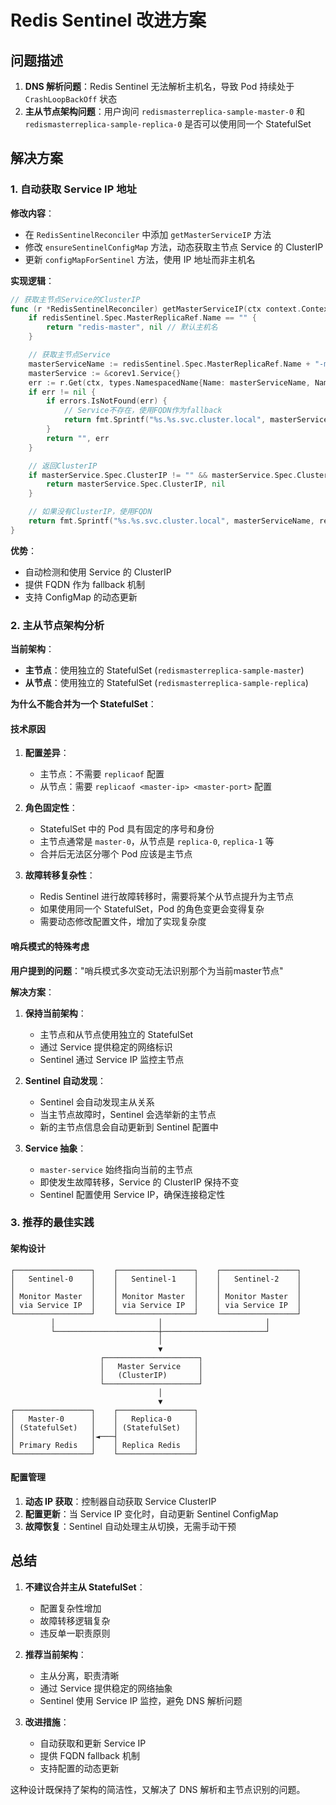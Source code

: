 # Redis Sentinel 改进方案

## 问题描述

1. **DNS 解析问题**：Redis Sentinel 无法解析主机名，导致 Pod 持续处于 `CrashLoopBackOff` 状态
2. **主从节点架构问题**：用户询问 `redismasterreplica-sample-master-0` 和 `redismasterreplica-sample-replica-0` 是否可以使用同一个 StatefulSet

## 解决方案

### 1. 自动获取 Service IP 地址

**修改内容**：
- 在 `RedisSentinelReconciler` 中添加 `getMasterServiceIP` 方法
- 修改 `ensureSentinelConfigMap` 方法，动态获取主节点 Service 的 ClusterIP
- 更新 `configMapForSentinel` 方法，使用 IP 地址而非主机名

**实现逻辑**：
```go
// 获取主节点Service的ClusterIP
func (r *RedisSentinelReconciler) getMasterServiceIP(ctx context.Context, redisSentinel *redisv1.RedisSentinel) (string, error) {
    if redisSentinel.Spec.MasterReplicaRef.Name == "" {
        return "redis-master", nil // 默认主机名
    }

    // 获取主节点Service
    masterServiceName := redisSentinel.Spec.MasterReplicaRef.Name + "-master-service"
    masterService := &corev1.Service{}
    err := r.Get(ctx, types.NamespacedName{Name: masterServiceName, Namespace: redisSentinel.Namespace}, masterService)
    if err != nil {
        if errors.IsNotFound(err) {
            // Service不存在，使用FQDN作为fallback
            return fmt.Sprintf("%s.%s.svc.cluster.local", masterServiceName, redisSentinel.Namespace), nil
        }
        return "", err
    }

    // 返回ClusterIP
    if masterService.Spec.ClusterIP != "" && masterService.Spec.ClusterIP != "None" {
        return masterService.Spec.ClusterIP, nil
    }

    // 如果没有ClusterIP，使用FQDN
    return fmt.Sprintf("%s.%s.svc.cluster.local", masterServiceName, redisSentinel.Namespace), nil
}
```

**优势**：
- 自动检测和使用 Service 的 ClusterIP
- 提供 FQDN 作为 fallback 机制
- 支持 ConfigMap 的动态更新

### 2. 主从节点架构分析

**当前架构**：
- **主节点**：使用独立的 StatefulSet (`redismasterreplica-sample-master`)
- **从节点**：使用独立的 StatefulSet (`redismasterreplica-sample-replica`)

**为什么不能合并为一个 StatefulSet**：

#### 技术原因

1. **配置差异**：
   - 主节点：不需要 `replicaof` 配置
   - 从节点：需要 `replicaof <master-ip> <master-port>` 配置

2. **角色固定性**：
   - StatefulSet 中的 Pod 具有固定的序号和身份
   - 主节点通常是 `master-0`，从节点是 `replica-0`, `replica-1` 等
   - 合并后无法区分哪个 Pod 应该是主节点

3. **故障转移复杂性**：
   - Redis Sentinel 进行故障转移时，需要将某个从节点提升为主节点
   - 如果使用同一个 StatefulSet，Pod 的角色变更会变得复杂
   - 需要动态修改配置文件，增加了实现复杂度

#### 哨兵模式的特殊考虑

**用户提到的问题**："哨兵模式多次变动无法识别那个为当前master节点"

**解决方案**：

1. **保持当前架构**：
   - 主节点和从节点使用独立的 StatefulSet
   - 通过 Service 提供稳定的网络标识
   - Sentinel 通过 Service IP 监控主节点

2. **Sentinel 自动发现**：
   - Sentinel 会自动发现主从关系
   - 当主节点故障时，Sentinel 会选举新的主节点
   - 新的主节点信息会自动更新到 Sentinel 配置中

3. **Service 抽象**：
   - `master-service` 始终指向当前的主节点
   - 即使发生故障转移，Service 的 ClusterIP 保持不变
   - Sentinel 配置使用 Service IP，确保连接稳定性

### 3. 推荐的最佳实践

#### 架构设计

```
┌─────────────────┐    ┌─────────────────┐    ┌─────────────────┐
│   Sentinel-0    │    │   Sentinel-1    │    │   Sentinel-2    │
│                 │    │                 │    │                 │
│ Monitor Master  │    │ Monitor Master  │    │ Monitor Master  │
│ via Service IP  │    │ via Service IP  │    │ via Service IP  │
└─────────────────┘    └─────────────────┘    └─────────────────┘
         │                       │                       │
         └───────────────────────┼───────────────────────┘
                                 │
                                 ▼
                    ┌─────────────────────┐
                    │   Master Service    │
                    │   (ClusterIP)       │
                    └─────────────────────┘
                                 │
                                 ▼
┌─────────────────┐    ┌─────────────────┐
│   Master-0      │    │   Replica-0     │
│ (StatefulSet)   │    │ (StatefulSet)   │
│                 │◄───┤                 │
│ Primary Redis   │    │ Replica Redis   │
└─────────────────┘    └─────────────────┘
```

#### 配置管理

1. **动态 IP 获取**：控制器自动获取 Service ClusterIP
2. **配置更新**：当 Service IP 变化时，自动更新 Sentinel ConfigMap
3. **故障恢复**：Sentinel 自动处理主从切换，无需手动干预

## 总结

1. **不建议合并主从 StatefulSet**：
   - 配置复杂性增加
   - 故障转移逻辑复杂
   - 违反单一职责原则

2. **推荐当前架构**：
   - 主从分离，职责清晰
   - 通过 Service 提供稳定的网络抽象
   - Sentinel 使用 Service IP 监控，避免 DNS 解析问题

3. **改进措施**：
   - 自动获取和更新 Service IP
   - 提供 FQDN fallback 机制
   - 支持配置的动态更新

这种设计既保持了架构的简洁性，又解决了 DNS 解析和主节点识别的问题。